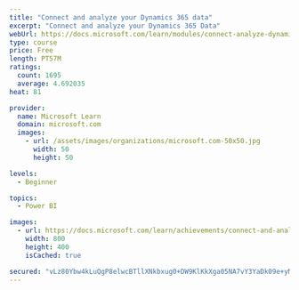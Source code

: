 ```yaml
---
title: "Connect and analyze your Dynamics 365 data​"
excerpt: "Connect and analyze your Dynamics 365 Data​"
webUrl: https://docs.microsoft.com/learn/modules/connect-analyze-dynamics-365-data/
type: course
price: Free
length: PT57M
ratings:
  count: 1695
  average: 4.692035
heat: 81

provider:
  name: Microsoft Learn
  domain: microsoft.com
  images:
    - url: /assets/images/organizations/microsoft.com-50x50.jpg
      width: 50
      height: 50

levels:
  - Beginner

topics:
  - Power BI

images:
  - url: https://docs.microsoft.com/learn/achievements/connect-and-analyze-your-microsoft-dynamics-365-data-social.png
    width: 800
    height: 400
    isCached: true

secured: "vLz80Ybw4kLuQgP8elwcBTllXNkbxug0+DW9KlKkXga05NA7vY3YaDk09e+yMDSET0kcdyQwAi2R96I19erbwR8SCbDkNbDxhEPGQN9uJq8z9r0CT6fTDfBC+cisO5plJe0PQ0NHzryV8O2Eqg9QGw8Cg6sbvjsBEAsR/OEl64BvudTuQ9ucy6xnyy8yn3F5y1HqcKZJoaV5HvrSFqpbyK1RKK2LZ93EkT2J+7HbENO+/AkrZgJAEE5M0tqaku6w8490gY6CxIUJ6ak7HPVvnANOzV2ja0J6opGczd8o64iGiPR0s47/nQhH0B3B1CnD732x9OMXXH6o8w0JfRQeK0cLeRnx+ZASdLT0UhOyME6tL8UAC5/6kQNRVBPc49uJY5RDH1sO9J6r4JmfsEmfe/rEQY7m3wUMEwbjhT+8WTk=;43ny2U6WrUXWtBfaNm0ORA=="
---
```


